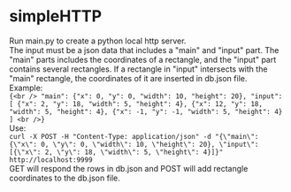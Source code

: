# simpleHTTP

Run main.py to create a python local http server.<br />
The input must be a json data that includes a "main" and "input" part. The "main" parts includes the coordinates of a rectangle, and the "input" part contains several rectangles. If a rectangle in "input" intersects with the "main" rectangle, the coordinates of it are inserted in db.json file.<br />
Example:<br />
`{<br />
      "main": {"x": 0, "y": 0, "width": 10, "height": 20},
      "input": [
                  {"x": 2, "y": 18, "width": 5, "height": 4},
                  {"x": 12, "y": 18, "width": 5, "height": 4},
                  {"x": -1, "y": -1, "width": 5, "height": 4}
      ]
<br />}`
<br />
Use: <br />
`curl -X POST -H "Content-Type: application/json" -d "{\"main\": {\"x\": 0, \"y\": 0, \"width\": 10, \"height\": 20}, \"input\": [{\"x\": 2, \"y\": 18, \"width\": 5, \"height\": 4}]}" http://localhost:9999`
 <br />
GET will respond the rows in db.json and POST will add rectangle coordinates to the db.json file.
